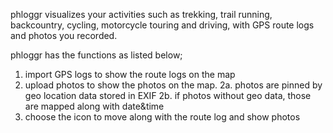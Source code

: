 phloggr visualizes your activities such as trekking, trail running, backcountry, cycling, motorcycle touring and driving, with GPS route logs and photos you recorded.

phloggr has the functions as listed below;

1. import GPS logs to show the route logs on the map
2. upload photos to show the photos on the map. 
  2a. photos are pinned by geo location data stored in EXIF
  2b. if photos without geo data, those are mapped along with date&time 
3. choose the icon to move along with the route log and show photos 
